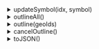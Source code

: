 <details><summary>updateSymbol(idx, symbol)</summary>
<div>
<br/>

更新style序号为idx样式的symbol。

```js
layer.updateSymbol(0, symbol);
```

参数：

* idx **Number** style样式序号
* symbol **Object** 要更新的symbol属性

返回：

* this

</div>
</details>

<details><summary>outlineAll()</summary>
<div>
<br/>

高亮图层上所有的数据。

因为高亮是采用后处理实现的，图层需要加入[GroupGLLayer](../gl/group-gl-layer)，且[outline后处理](../gl/group-gl-layer#outline)是开启的。

```js
layer.addTo(groupGLLayer);
layer.outlineAll();
```

返回：

* this

</div>
</details>


<details><summary>outline(geoIds)</summary>
<div>
<br/>

高亮id在geoIds中的所有Geometry。

```js
layer.addTo(groupGLLayer);
layer.outline([0, 1, 2]);
```

参数：

* geoIds **Number[] | String[]** geometry id 数组

返回：

* this

</div>
</details>


<details><summary>cancelOutline()</summary>
<div>
<br/>

取消高亮。

返回：

* this

</div>
</details>

<details><summary>toJSON()</summary>
<div>
<br/>

获取图层的JSON序列化对象。

该对象可以用 Layer.fromJSON 方法反序列化一个图层对象。

```js
const json = layer.toJSON();
const copiedLayer = maptalks.Layer.fromJSON(json);
````


返回：

* Object

</div>
</details>